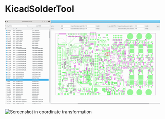 # KicadSolderTool

![Screenshot in action](docs/screenshot_in_action.png)

![Screenshot in coordinate transformation](coordinate_transformation.svg.png)